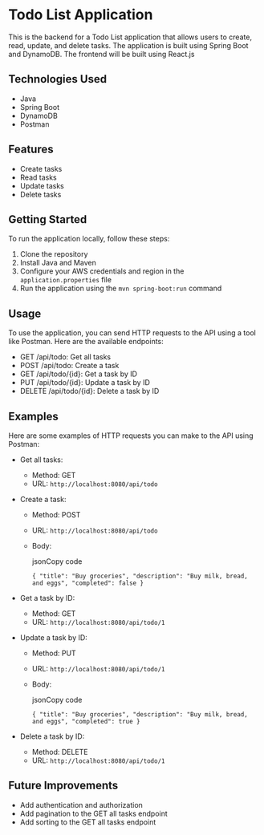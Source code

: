 Todo List Application
=====================

This is the backend for a Todo List application that allows users to create, read, update, and delete tasks. The application is built using Spring Boot and DynamoDB. The frontend will be built using React.js

Technologies Used
-----------------

-   Java
-   Spring Boot
-   DynamoDB
-   Postman

Features
--------

-   Create tasks
-   Read tasks
-   Update tasks
-   Delete tasks

Getting Started
---------------

To run the application locally, follow these steps:

1.  Clone the repository
2.  Install Java and Maven
3.  Configure your AWS credentials and region in the `application.properties` file
4.  Run the application using the `mvn spring-boot:run` command

Usage
-----

To use the application, you can send HTTP requests to the API using a tool like Postman. Here are the available endpoints:

-   GET /api/todo: Get all tasks
-   POST /api/todo: Create a task
-   GET /api/todo/{id}: Get a task by ID
-   PUT /api/todo/{id}: Update a task by ID
-   DELETE /api/todo/{id}: Delete a task by ID

Examples
--------

Here are some examples of HTTP requests you can make to the API using Postman:

-   Get all tasks:
    -   Method: GET
    -   URL: `http://localhost:8080/api/todo`
-   Create a task:
    -   Method: POST
    -   URL: `http://localhost:8080/api/todo`
    -   Body:

        jsonCopy code

        `{
            "title": "Buy groceries",
            "description": "Buy milk, bread, and eggs",
            "completed": false
         }`

-   Get a task by ID:
    -   Method: GET
    -   URL: `http://localhost:8080/api/todo/1`
-   Update a task by ID:
    -   Method: PUT
    -   URL: `http://localhost:8080/api/todo/1`
    -   Body:

        jsonCopy code

        `{
    "title": "Buy groceries",
    "description": "Buy milk, bread, and eggs",
    "completed": true
}`

-   Delete a task by ID:
    -   Method: DELETE
    -   URL: `http://localhost:8080/api/todo/1`

Future Improvements
-------------------

-   Add authentication and authorization
-   Add pagination to the GET all tasks endpoint
-   Add sorting to the GET all tasks endpoint
